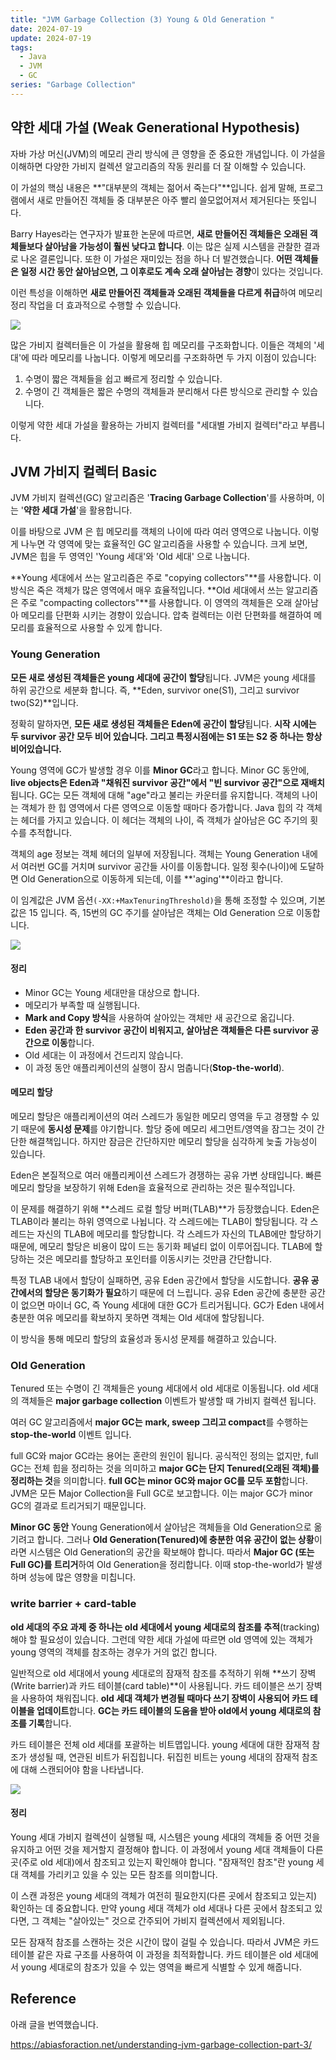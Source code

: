 ```yaml
---
title: "JVM Garbage Collection (3) Young & Old Generation "
date: 2024-07-19
update: 2024-07-19
tags:
  - Java
  - JVM
  - GC
series: "Garbage Collection"
---
```


## 약한 세대 가설 (Weak Generational Hypothesis)

자바 가상 머신(JVM)의 메모리 관리 방식에 큰 영향을 준 중요한 개념입니다. 이 가설을 이해하면 다양한 가비지 컬렉션 알고리즘의 작동 원리를 더 잘 이해할 수 있습니다.

이 가설의 핵심 내용은 **"대부분의 객체는 젊어서 죽는다"**입니다. 쉽게 말해, 프로그램에서 새로 만들어진 객체들 중 대부분은 아주 빨리 쓸모없어져서 제거된다는 뜻입니다.

Barry Hayes라는 연구자가 발표한 논문에 따르면, **새로 만들어진 객체들은 오래된 객체들보다 살아남을 가능성이 훨씬 낮다고 합니다**. 이는 많은 실제 시스템을 관찰한 결과로 나온 결론입니다.
또한 이 가설은 재미있는 점을 하나 더 발견했습니다. **어떤 객체들은 일정 시간 동안 살아남으면, 그 이후로도 계속 오래 살아남는 경향**이 있다는 것입니다.

이런 특성을 이해하면 **새로 만들어진 객체들과 오래된 객체들을 다르게 취급**하여 메모리 정리 작업을 더 효과적으로 수행할 수 있습니다.

![](img_1.png)

많은 가비지 컬렉터들은 이 가설을 활용해 힙 메모리를 구조화합니다. 이들은 객체의 '세대'에 따라 메모리를 나눕니다.
이렇게 메모리를 구조화하면 두 가지 이점이 있습니다:

1. 수명이 짧은 객체들을 쉽고 빠르게 정리할 수 있습니다.
2. 수명이 긴 객체들은 짧은 수명의 객체들과 분리해서 다른 방식으로 관리할 수 있습니다.

이렇게 약한 세대 가설을 활용하는 가비지 컬렉터를 "세대별 가비지 컬렉터"라고 부릅니다.

## JVM 가비지 컬렉터 Basic

JVM 가비지 컬렉션(GC) 알고리즘은 '**Tracing Garbage Collection**'를 사용하며, 이는 '**약한 세대 가설**'을 활용합니다. 

이를 바탕으로 JVM 은 힙 메모리를 객체의 나이에 따라 여러 영역으로 나눕니다. 이렇게 나누면 각 영역에 맞는 효율적인 GC 알고리즘을 사용할 수 있습니다.
크게 보면, JVM은 힙을 두 영역인 'Young 세대'와 'Old 세대' 으로 나눕니다.

**Young 세대에서 쓰는 알고리즘은 주로 "copying collectors"**를 사용합니다. 이 방식은 죽은 객체가 많은 영역에서 매우 효율적입니다.
**Old 세대에서 쓰는 알고리즘은 주로 "compacting collectors"**를 사용합니다. 이 영역의 객체들은 오래 살아남아 메모리를 단편화 시키는 경향이 있습니다. 압축
컬렉터는 이런 단편화를 해결하여 메모리를 효율적으로 사용할 수 있게 합니다.

### Young Generation

**모든 새로 생성된 객체들은 young 세대에 공간이 할당**됩니다. 
JVM은 young 세대를 하위 공간으로 세분화 합니다. 즉, **Eden, survivor one(S1), 그리고 survivor two(S2)**입니다. 

정확히 말하자면, **모든 새로 생성된 객체들은 Eden에 공간이 할당**됩니다. **시작 시에는 두 survivor 공간 모두 비어 있습니다. 그리고 특정시점에는
S1 또는 S2 중 하나는 항상 비어있습니다.**

Young 영역에 GC가 발생할 경우 이를 **Minor GC**라고 합니다. Minor GC 동안에, **live objects은 Eden과 "채워진 survivor 공간"에서 "빈 survivor 공간"으로 재배치**됩니다. 
GC는 모든 객체에 대해 "age"라고 불리는 카운터를 유지합니다. 객체의 나이는 객체가 한 힙 영역에서 다른 영역으로 이동할 때마다 증가합니다. 
Java 힙의 각 객체는 헤더를 가지고 있습니다. 이 헤더는 객체의 나이, 즉 객체가 살아남은 GC 주기의 횟수를 추적합니다.

객체의 age 정보는 객체 헤더의 일부에 저장됩니다. 객체는 Young Generation 내에서 여러번 GC를 거치며 survivor 공간들 사이를 이동합니다. 
일정 횟수(나이)에 도달하면 Old Generation으로 이동하게 되는데, 이를 **'aging'**이라고 합니다.

이 임계값은 JVM 옵션`(-XX:+MaxTenuringThreshold)`을 통해 조정할 수 있으며, 기본값은 15 입니다. 즉, 15번의 GC 주기를 살아남은 객체는 Old Generation 으로 이동합니다.

![](img_2.png)

#### 정리

- Minor GC는 Young 세대만을 대상으로 합니다.
- 메모리가 부족할 때 실행됩니다.
- **Mark and Copy 방식**을 사용하여 살아있는 객체만 새 공간으로 옮깁니다.
- **Eden 공간과 한 survivor 공간이 비워지고, 살아남은 객체들은 다른 survivor 공간으로 이동**합니다.
- Old 세대는 이 과정에서 건드리지 않습니다.
- 이 과정 동안 애플리케이션의 실행이 잠시 멈춥니다(**Stop-the-world**).

#### 메모리 할당

메모리 할당은 애플리케이션의 여러 스레드가 동일한 메모리 영역을 두고 경쟁할 수 있기 때문에 **동시성 문제**를 야기합니다. 할당 중에 메모리 세그먼트/영역을 잠그는 것이 간단한 해결책입니다. 하지만 잠금은 간단하지만 메모리 할당을 심각하게 늦출 가능성이 있습니다.

Eden은 본질적으로 여러 애플리케이션 스레드가 경쟁하는 공유 가변 상태입니다. 빠른 메모리 할당을 보장하기 위해 Eden을 효율적으로 관리하는 것은 필수적입니다.

이 문제를 해결하기 위해 **스레드 로컬 할당 버퍼(TLAB)**가 등장했습니다. Eden은 TLAB이라 불리는 하위 영역으로 나뉩니다. 각 스레드에는 TLAB이 할당됩니다. 각 스레드는 자신의 TLAB에 메모리를 할당합니다. 각 스레드가 자신의 TLAB에만 할당하기 때문에, 메모리 할당은 비용이 많이 드는 동기화 페널티 없이 이루어집니다. TLAB에 할당하는 것은 메모리를 할당하고 포인터를 이동시키는 것만큼 간단합니다.

특정 TLAB 내에서 할당이 실패하면, 공유 Eden 공간에서 할당을 시도합니다. **공유 공간에서의 할당은 동기화가 필요**하기 때문에 더 느립니다. 공유 Eden 공간에 충분한 공간이 없으면 마이너 GC, 즉 Young 세대에 대한 GC가 트리거됩니다. GC가 Eden 내에서 충분한 여유 메모리를 확보하지 못하면 객체는 Old 세대에 할당됩니다.

이 방식을 통해 메모리 할당의 효율성과 동시성 문제를 해결하고 있습니다.

### Old Generation

Tenured 또는 수명이 긴 객체들은 young 세대에서 old 세대로 이동됩니다. old 세대의 객체들은 **major garbage collection** 이벤트가 발생할 때
가비지 컬렉션 됩니다.

여러 GC 알고리즘에서 **major GC는** **mark, sweep 그리고 compact**를 수행하는 **stop-the-world** 이벤트 입니다.

full GC와 major GC라는 용어는 혼란의 원인이 됩니다. 공식적인 정의는 없지만, full GC는 전체 힙을 정리하는 것을 의미하고 **major GC는 단지 Tenured(오래된 객체)를 정리하는 것**을 의미합니다.
**full GC는 minor GC와 major GC를 모두 포함**합니다. 
JVM은 모든 Major Collection을 Full GC로 보고합니다. 이는 major GC가 minor GC의 결과로 트리거되기 때문입니다.

**Minor GC 동안** Young Generation에서 살아남은 객체들을 Old Generation으로 옮기려고 합니다. 그러나 **Old Generation(Tenured)에 충분한 여유 공간이 없는 상황**이라면
시스템은 Old Generation의 공간을 확보해야 합니다. 따라서 **Major GC (또는 Full GC)를 트리거**하여 Old Generation을 정리합니다.
이때 stop-the-world가 발생하며 성능에 많은 영향을 미칩니다.

### write barrier + card-table

**old 세대의 주요 과제 중 하나는 old 세대에서 young 세대로의 참조를 추적**(tracking)해야 할 필요성이 있습니다.
그런데 약한 세대 가설에 따르면 old 영역에 있는 객체가 young 영역의 객체를 참조하는 경우가 거의 없긴 합니다.

일반적으로 old 세대에서 young 세대로의 잠재적 참조를 추적하기 위해 **쓰기 장벽(Write barrier)과 카드 테이블(card table)**이 사용됩니다.
카드 테이블은 쓰기 장벽을 사용하여 채워집니다. **old 세대 객체가 변경될 때마다 쓰기 장벽이 사용되어 카드 테이블을 업데이트**합니다. **GC는 카드 테이블의 도움을 받아 old에서 young 세대로의 참조를 기록**합니다.

카드 테이블은 전체 old 세대를 포괄하는 비트맵입니다. young 세대에 대한 잠재적 참조가 생성될 때, 연관된 비트가 뒤집힙니다. 뒤집힌 비트는 young 세대의 잠재적 참조에 대해 스캔되어야 함을 나타냅니다.

![](img_3.png)

#### 정리

Young 세대 가비지 컬렉션이 실행될 때, 시스템은 young 세대의 객체들 중 어떤 것을 유지하고 어떤 것을 제거할지 결정해야 합니다.
이 과정에서 young 세대 객체들이 다른 곳(주로 old 세대)에서 참조되고 있는지 확인해야 합니다.
"잠재적인 참조"란 young 세대 객체를 가리키고 있을 수 있는 모든 참조를 의미합니다.

이 스캔 과정은 young 세대의 객체가 여전히 필요한지(다른 곳에서 참조되고 있는지) 확인하는 데 중요합니다.
만약 young 세대 객체가 old 세대나 다른 곳에서 참조되고 있다면, 그 객체는 "살아있는" 것으로 간주되어 가비지 컬렉션에서 제외됩니다.

모든 잠재적 참조를 스캔하는 것은 시간이 많이 걸릴 수 있습니다.
따라서 JVM은 카드 테이블 같은 자료 구조를 사용하여 이 과정을 최적화합니다.
카드 테이블은 old 세대에서 young 세대로의 참조가 있을 수 있는 영역을 빠르게 식별할 수 있게 해줍니다.

## Reference

아래 글을 번역했습니다.

https://abiasforaction.net/understanding-jvm-garbage-collection-part-3/



